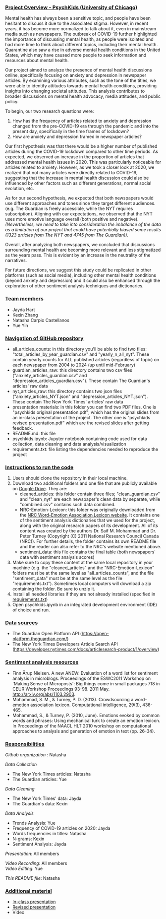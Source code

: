 ### <ins>Project Overview - PsychKids (University of Chicago) <ins>

Mental health has always been a sensitive topic, and people have been hesitant to discuss it due to the associated stigma. However, in recent years, it has become more normalized to talk about it, even in mainstream media such as newspapers. The outbreak of COVID-19 further highlighted the importance of discussing mental health, as people were isolated and had more time to think about different topics, including their mental health. Quarantine also saw a rise in adverse mental health conditions in the United States, which may have caused more people to seek information and resources about mental health.

Our project aimed to analyze the presence of mental health discussions online, specifically focusing on anxiety and depression in newspaper articles. By examining various attributes, such as the tone of the titles, we were able to identify attitudes towards mental health conditions, providing insights into changing societal attitudes. This analysis contributes to broader discussions on mental health advocacy, media attitudes, and public policy.

To begin, our two research questions were:

1. How has the frequency of articles related to anxiety and depression changed from the pre-COVID-19 era through the pandemic and into the present day, specifically in the time frames of lockdown? 
2. How are anxiety and depression framed in newspaper articles?

Our first hypothesis was that there would be a higher number of published articles during the COVID-19 lockdown compared to other time periods. As expected, we observed an increase in the proportion of articles that addressed mental health issues in 2020. This was particularly noticeable for articles related to anxiety. However, as we took a closer look at 2020, we realized that not many articles were directly related to COVID-19, suggesting that the increase in mental health discussion could also be influenced by other factors such as different generations, normal social evolution, etc. 

As for our second hypothesis, we expected that both newspapers would use different approaches and tones since they target different audiences. (e.g. The Guardian is freely accessible, while the NYT requires subscription). Aligning with our expectations, we observed that the NYT uses more emotive language overall (both positive and negative). *(Nevertheless, we need to take into consideration the imbalance of the data as a limitation of our project that could have potentially biased some results (1323 articles from The NYT and 4745 from The Guardian)).*

Overall, after analyzing both newspapers, we concluded that discussions surrounding mental health are becoming more relevant and less stigmatized as the years pass. This is evident by an increase in the neutrality of the narratives.

For future directions, we suggest this study could be replicated in other platforms (such as social media), including other mental health conditions (beyond anxiety and depression) and it could also be enhanced through the exploration of other sentiment analysis techniques and dictionaries. 

### <ins>Team members<ins>
- Jayda Hart
- Kexin Zhang
- Natasha Carpio Castellanos
- Yue Yin

### <ins>Navigation of GitHub repository<ins>
- all_articles_counts: in this directory you'll be able to find two files: "total_articles_by_year_guardian.csv" and "yearly_n_all_nyt". These contain yearly counts for ALL published articles (regardless of topic) on each newspaper from 2004 to 2024 (up until mid-February)
- guardian_articles_raw: this directory contains two csv files ("anxiety_articles_guardian.csv" and "depression_articles_guardian.csv"). These contain The Guardian's articles' raw data
- nyt_articles_raw: this directory contains two json files ("anxiety_articles_NYT.json" and "depression_articles_NYT.json"). These contain The New York Times' articles' raw data
- presentation materials: in this folder you can find two PDF files. One is "psychkids original presentation.pdf", which has the original slides from an in-class presentation of the project. The other one is "psychkids revised presentation.pdf" which are the revised slides after getting feedback.
- README.md: this file
- psychkids.ipynb: Jupyter notebook containing code used for data collection, data cleaning and data analysis/visualization
- requirements.txt: file listing the dependencies needed to reproduce the project

### <ins>Instructions to run the code<ins>

1. Users should clone the repository in their local machine.
2. Download two additional folders and one file that are publicly available on [Google Drive](https://drive.google.com/drive/folders/1rzZvmyKf0E0ASt6jOSZFpg4_pyP5EdFq?usp=sharing). They are:
    -  cleaned_articles: this folder contain three files; "clean_guardian.csv" and "clean_nyt" are each newspaper's clean data by separate, while "combined.csv" contains such data combined.
    -  NRC-Emotion-Lexicon: this folder was originally downloaded from the [NRC Word-Emotion Association Lexicon website](http://saifmohammad.com/WebPages/NRC-Emotion-Lexicon.htm). It contains one of the sentiment analysis dictionaries that we used for the project, along with the original research papers of its development. All of its content was created by the authors Dr. Saif M. Mohammad and Dr. Peter Turney (Copyright (C) 2011 National Research Council Canada (NRC)). For further details, the folder contains its own README file and the reader can also refer to the NRC's website mentioned above.
   -  sentiment_data: this file contains the final table (both newspapers' data with sentiment analysis scores)
4. Make sure to copy these content at the same local repository in your machine (e.g. the "cleaned_articles" and the "NRC-Emotion-Lexicon" folders must be at the same level as "all_articles_counts", and the file "sentiment_data" must be at the same level as the file "requirements.txt"). Sometimes local computers will download a zip containing the folder. Be sure to unzip it.
5. Install all needed libraries if they are not already installed (specified in [requirements.txt](requirements.txt))
6. Open psychkids.ipynb in an integrated development environment (IDE) of choice and run. 

### <ins>Data sources<ins>
- The Guardian Open Platform API (https://open-platform.theguardian.com/)
- The New York Times Developers Article Search API (https://developer.nytimes.com/docs/articlesearch-product/1/overview)

### <ins>Sentiment analysis resources<ins>
- Finn Årup Nielsen. A new ANEW: Evaluation of a word list for sentiment analysis in microblogs. Proceedings of the ESWC2011 Workshop on 'Making Sense of Microposts': Big things come in small packages 718 in CEUR Workshop Proceedings 93-98. 2011 May. http://arxiv.org/abs/1103.2903.
- Mohammad, S. M., & Turney, P. D. (2013). Crowdsourcing a word–emotion association lexicon. Computational intelligence, 29(3), 436-465.
- Mohammad, S., & Turney, P. (2010, June). Emotions evoked by common words and phrases: Using mechanical turk to create an emotion lexicon. In Proceedings of the NAACL HLT 2010 workshop on computational approaches to analysis and generation of emotion in text (pp. 26-34).

### <ins>Responsibilities<ins>

*Github organization* : Natasha

*Data Collection*
- The New York Times articles: Natasha
- The Guardian articles: Yue

*Data Cleaning*
- The New York Times' data: Jayda
- The Guardian's data: Kexin

*Data Analysis*
- Trends Analysis: Yue
- Frequency of COVID-19 articles on 2020: Jayda
- Words frequencies in titles: Natasha
- N-grams: Kexin
- Sentiment Analysis: Jayda

*Presentation*: All members

*Video Recording*: All members\
*Video Editing*: Yue

*This README file*: Natasha


### <ins>Additional material<ins>
- [In-class presentation](presentation%20materials/psychkids%20original%20presentation.pdf)
- [Revised presentation](presentation%20materials/psychkids%20revised%20presentation.pdf)
- Video



